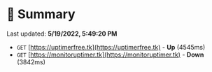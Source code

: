 # 📖 Summary
Last updated: **5/19/2022, 5:49:20 PM**

- `GET` [https://uptimerfree.tk](https://uptimerfree.tk) - **Up** (4545ms)
- `GET` [https://monitoruptimer.tk](https://monitoruptimer.tk) - **Down** (3842ms)
